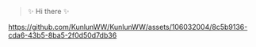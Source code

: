 > ✨ Hi there ✨

https://github.com/KunlunWW/KunlunWW/assets/106032004/8c5b9136-cda6-43b5-8ba5-2f0d50d7db36
